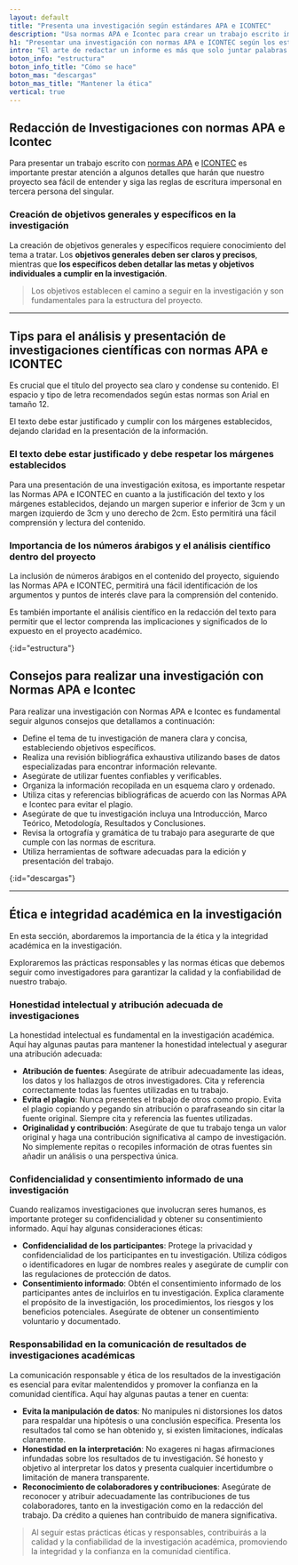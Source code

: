```yaml
---
layout: default
title: "Presenta una investigación según estándares APA e ICONTEC"
description: "Usa normas APA e Icontec para crear un trabajo escrito impactante con tu investigación • técnicas para destacar • capta la atención de tus lectores"
h1: "Presentar una investigación con normas APA e ICONTEC según los estándares"
intro: "El arte de redactar un informe es más que solo juntar palabras. Si alguna vez te has preguntado, '¿Cómo realizar un informe?', esta guía práctica será tu faro en la vasta mar de la escritura académica."
boton_info: "estructura"
boton_info_title: "Cómo se hace"
boton_mas: "descargas"
boton_mas_title: "Mantener la ética"
vertical: true
---
```

## Redacción de Investigaciones con normas APA e Icontec

Para presentar un trabajo escrito con [normas APA]({{'normas-apa'|relative_url}} "Normas APA") e [ICONTEC]({{'normas-icontec'|relative_url}} "Normas Icontec") es importante prestar atención a algunos detalles que harán que nuestro proyecto sea fácil de entender y siga las reglas de escritura impersonal en tercera persona del singular.

### Creación de objetivos generales y específicos en la investigación

La creación de objetivos generales y específicos requiere conocimiento del tema a tratar. Los **objetivos generales deben ser claros y precisos**, mientras que **los específicos deben detallar las metas y objetivos individuales a cumplir en la investigación**.

>Los objetivos establecen el camino a seguir en la investigación y son fundamentales para la estructura del proyecto.

----

## Tips para el análisis y presentación de investigaciones científicas con normas APA e ICONTEC

Es crucial que el título del proyecto sea claro y condense su contenido. El espacio y tipo de letra recomendados según estas normas son Arial en tamaño 12.

El texto debe estar justificado y cumplir con los márgenes establecidos, dejando claridad en la presentación de la información.

### El texto debe estar justificado y debe respetar los márgenes establecidos

Para una presentación de una investigación exitosa, es importante respetar las Normas APA e ICONTEC en cuanto a la justificación del texto y los márgenes establecidos, dejando un margen superior e inferior de 3cm y un margen izquierdo de 3cm y uno derecho de 2cm. Esto permitirá una fácil comprensión y lectura del contenido.

### Importancia de los números árabigos y el análisis científico dentro del proyecto

La inclusión de números árabigos en el contenido del proyecto, siguiendo las Normas APA e ICONTEC, permitirá una fácil identificación de los argumentos y puntos de interés clave para la comprensión del contenido.

Es también importante el análisis científico en la redacción del texto para permitir que el lector comprenda las implicaciones y significados de lo expuesto en el proyecto académico.
<!-- Anclaje para que la barra fijada no cubra el siguiente subtítulo -->
{:id="estructura"}

## Consejos para realizar una investigación con Normas APA e Icontec

Para realizar una investigación con Normas APA e Icontec es fundamental seguir algunos consejos que detallamos a continuación:

* Define el tema de tu investigación de manera clara y concisa, estableciendo objetivos específicos.
* Realiza una revisión bibliográfica exhaustiva utilizando bases de datos especializadas para encontrar información relevante.
* Asegúrate de utilizar fuentes confiables y verificables.
* Organiza la información recopilada en un esquema claro y ordenado.
* Utiliza citas y referencias bibliográficas de acuerdo con las Normas APA e Icontec para evitar el plagio.
* Asegúrate de que tu investigación incluya una Introducción, Marco Teórico, Metodología, Resultados y Conclusiones.
* Revisa la ortografía y gramática de tu trabajo para asegurarte de que cumple con las normas de escritura.
* Utiliza herramientas de software adecuadas para la edición y presentación del trabajo.
<!-- Anclaje para que la barra fijada no cubra el siguiente subtítulo -->
{:id="descargas"}

----

## Ética e integridad académica en la investigación

En esta sección, abordaremos la importancia de la ética y la integridad académica en la investigación.

Exploraremos las prácticas responsables y las normas éticas que debemos seguir como investigadores para garantizar la calidad y la confiabilidad de nuestro trabajo.

### Honestidad intelectual y atribución adecuada de investigaciones

La honestidad intelectual es fundamental en la investigación académica. Aquí hay algunas pautas para mantener la honestidad intelectual y asegurar una atribución adecuada:

* **Atribución de fuentes**: Asegúrate de atribuir adecuadamente las ideas, los datos y los hallazgos de otros investigadores. Cita y referencia correctamente todas las fuentes utilizadas en tu trabajo.
* **Evita el plagio**: Nunca presentes el trabajo de otros como propio. Evita el plagio copiando y pegando sin atribución o parafraseando sin citar la fuente original. Siempre cita y referencia las fuentes utilizadas.
* **Originalidad y contribución**: Asegúrate de que tu trabajo tenga un valor original y haga una contribución significativa al campo de investigación. No simplemente repitas o recopiles información de otras fuentes sin añadir un análisis o una perspectiva única.

### Confidencialidad y consentimiento informado de una investigación

Cuando realizamos investigaciones que involucran seres humanos, es importante proteger su confidencialidad y obtener su consentimiento informado. Aquí hay algunas consideraciones éticas:

* **Confidencialidad de los participantes**: Protege la privacidad y confidencialidad de los participantes en tu investigación. Utiliza códigos o identificadores en lugar de nombres reales y asegúrate de cumplir con las regulaciones de protección de datos.
* **Consentimiento informado**: Obtén el consentimiento informado de los participantes antes de incluirlos en tu investigación. Explica claramente el propósito de la investigación, los procedimientos, los riesgos y los beneficios potenciales. Asegúrate de obtener un consentimiento voluntario y documentado.

### Responsabilidad en la comunicación de resultados de investigaciones académicas

La comunicación responsable y ética de los resultados de la investigación es esencial para evitar malentendidos y promover la confianza en la comunidad científica. Aquí hay algunas pautas a tener en cuenta:

* **Evita la manipulación de datos**: No manipules ni distorsiones los datos para respaldar una hipótesis o una conclusión específica. Presenta los resultados tal como se han obtenido y, si existen limitaciones, indícalas claramente.
* **Honestidad en la interpretación**: No exageres ni hagas afirmaciones infundadas sobre los resultados de tu investigación. Sé honesto y objetivo al interpretar los datos y presenta cualquier incertidumbre o limitación de manera transparente.
* **Reconocimiento de colaboradores y contribuciones**: Asegúrate de reconocer y atribuir adecuadamente las contribuciones de tus colaboradores, tanto en la investigación como en la redacción del trabajo. Da crédito a quienes han contribuido de manera significativa.

>Al seguir estas prácticas éticas y responsables, contribuirás a la calidad y la confiabilidad de la investigación académica, promoviendo la integridad y la confianza en la comunidad científica.